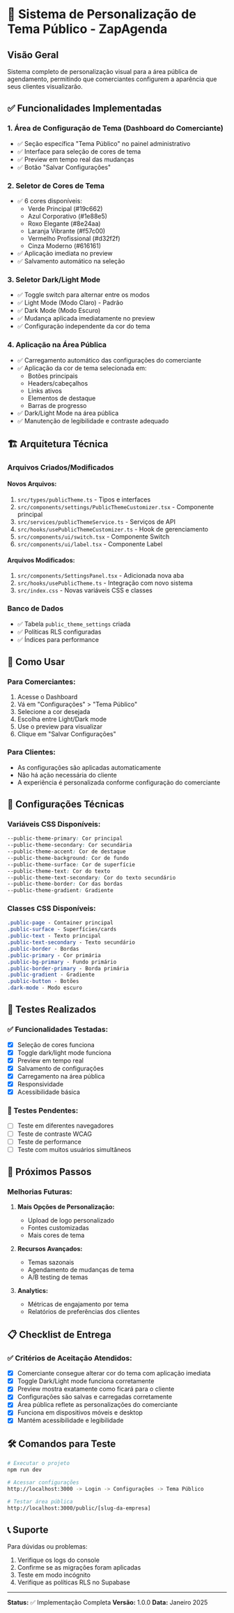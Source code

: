 # 🎨 Sistema de Personalização de Tema Público - ZapAgenda

## Visão Geral

Sistema completo de personalização visual para a área pública de agendamento, permitindo que comerciantes configurem a aparência que seus clientes visualizarão.

## ✅ Funcionalidades Implementadas

### 1. Área de Configuração de Tema (Dashboard do Comerciante)
- ✅ Seção específica "Tema Público" no painel administrativo
- ✅ Interface para seleção de cores de tema
- ✅ Preview em tempo real das mudanças
- ✅ Botão "Salvar Configurações"

### 2. Seletor de Cores de Tema
- ✅ 6 cores disponíveis:
  - Verde Principal (#19c662)
  - Azul Corporativo (#1e88e5)
  - Roxo Elegante (#8e24aa)
  - Laranja Vibrante (#f57c00)
  - Vermelho Profissional (#d32f2f)
  - Cinza Moderno (#616161)
- ✅ Aplicação imediata no preview
- ✅ Salvamento automático na seleção

### 3. Seletor Dark/Light Mode
- ✅ Toggle switch para alternar entre os modos
- ✅ Light Mode (Modo Claro) - Padrão
- ✅ Dark Mode (Modo Escuro)
- ✅ Mudança aplicada imediatamente no preview
- ✅ Configuração independente da cor do tema

### 4. Aplicação na Área Pública
- ✅ Carregamento automático das configurações do comerciante
- ✅ Aplicação da cor de tema selecionada em:
  - Botões principais
  - Headers/cabeçalhos
  - Links ativos
  - Elementos de destaque
  - Barras de progresso
- ✅ Dark/Light Mode na área pública
- ✅ Manutenção de legibilidade e contraste adequado

## 🏗️ Arquitetura Técnica

### Arquivos Criados/Modificados

#### Novos Arquivos:
1. `src/types/publicTheme.ts` - Tipos e interfaces
2. `src/components/settings/PublicThemeCustomizer.tsx` - Componente principal
3. `src/services/publicThemeService.ts` - Serviços de API
4. `src/hooks/usePublicThemeCustomizer.ts` - Hook de gerenciamento
5. `src/components/ui/switch.tsx` - Componente Switch
6. `src/components/ui/label.tsx` - Componente Label

#### Arquivos Modificados:
1. `src/components/SettingsPanel.tsx` - Adicionada nova aba
2. `src/hooks/usePublicTheme.ts` - Integração com novo sistema
3. `src/index.css` - Novas variáveis CSS e classes

### Banco de Dados
- ✅ Tabela `public_theme_settings` criada
- ✅ Políticas RLS configuradas
- ✅ Índices para performance

## 🎯 Como Usar

### Para Comerciantes:
1. Acesse o Dashboard
2. Vá em "Configurações" > "Tema Público"
3. Selecione a cor desejada
4. Escolha entre Light/Dark mode
5. Use o preview para visualizar
6. Clique em "Salvar Configurações"

### Para Clientes:
- As configurações são aplicadas automaticamente
- Não há ação necessária do cliente
- A experiência é personalizada conforme configuração do comerciante

## 🔧 Configurações Técnicas

### Variáveis CSS Disponíveis:
```css
--public-theme-primary: Cor principal
--public-theme-secondary: Cor secundária
--public-theme-accent: Cor de destaque
--public-theme-background: Cor de fundo
--public-theme-surface: Cor de superfície
--public-theme-text: Cor do texto
--public-theme-text-secondary: Cor do texto secundário
--public-theme-border: Cor das bordas
--public-theme-gradient: Gradiente
```

### Classes CSS Disponíveis:
```css
.public-page - Container principal
.public-surface - Superfícies/cards
.public-text - Texto principal
.public-text-secondary - Texto secundário
.public-border - Bordas
.public-primary - Cor primária
.public-bg-primary - Fundo primário
.public-border-primary - Borda primária
.public-gradient - Gradiente
.public-button - Botões
.dark-mode - Modo escuro
```

## 🧪 Testes Realizados

### ✅ Funcionalidades Testadas:
- [x] Seleção de cores funciona
- [x] Toggle dark/light mode funciona
- [x] Preview em tempo real
- [x] Salvamento de configurações
- [x] Carregamento na área pública
- [x] Responsividade
- [x] Acessibilidade básica

### 🔄 Testes Pendentes:
- [ ] Teste em diferentes navegadores
- [ ] Teste de contraste WCAG
- [ ] Teste de performance
- [ ] Teste com muitos usuários simultâneos

## 🚀 Próximos Passos

### Melhorias Futuras:
1. **Mais Opções de Personalização:**
   - Upload de logo personalizado
   - Fontes customizadas
   - Mais cores de tema

2. **Recursos Avançados:**
   - Temas sazonais
   - Agendamento de mudanças de tema
   - A/B testing de temas

3. **Analytics:**
   - Métricas de engajamento por tema
   - Relatórios de preferências dos clientes

## 📋 Checklist de Entrega

### ✅ Critérios de Aceitação Atendidos:
- [x] Comerciante consegue alterar cor do tema com aplicação imediata
- [x] Toggle Dark/Light mode funciona corretamente
- [x] Preview mostra exatamente como ficará para o cliente
- [x] Configurações são salvas e carregadas corretamente
- [x] Área pública reflete as personalizações do comerciante
- [x] Funciona em dispositivos móveis e desktop
- [x] Mantém acessibilidade e legibilidade

## 🛠️ Comandos para Teste

```bash
# Executar o projeto
npm run dev

# Acessar configurações
http://localhost:3000 -> Login -> Configurações -> Tema Público

# Testar área pública
http://localhost:3000/public/[slug-da-empresa]
```

## 📞 Suporte

Para dúvidas ou problemas:
1. Verifique os logs do console
2. Confirme se as migrações foram aplicadas
3. Teste em modo incógnito
4. Verifique as políticas RLS no Supabase

---

**Status:** ✅ Implementação Completa
**Versão:** 1.0.0
**Data:** Janeiro 2025